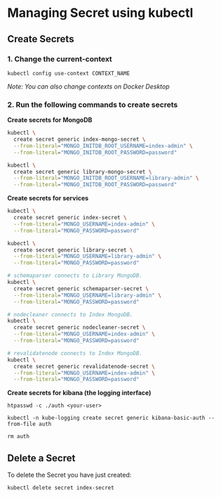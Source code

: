 # Managing Secret using kubectl

## Create Secrets

### 1. Change the current-context

```
kubectl config use-context CONTEXT_NAME
```

*Note: You can also change contexts on Docker Desktop*

### 2. Run the following commands to create secrets

**Create secrets for MongoDB**

```bash
kubectl \
  create secret generic index-mongo-secret \
  --from-literal="MONGO_INITDB_ROOT_USERNAME=index-admin" \
  --from-literal="MONGO_INITDB_ROOT_PASSWORD=password"

kubectl \
  create secret generic library-mongo-secret \
  --from-literal="MONGO_INITDB_ROOT_USERNAME=library-admin" \
  --from-literal="MONGO_INITDB_ROOT_PASSWORD=password"
```

**Create secrets for services**

```bash
kubectl \
  create secret generic index-secret \
  --from-literal="MONGO_USERNAME=index-admin" \
  --from-literal="MONGO_PASSWORD=password"

kubectl \
  create secret generic library-secret \
  --from-literal="MONGO_USERNAME=library-admin" \
  --from-literal="MONGO_PASSWORD=password"

# schemaparser connects to Library MongoDB.
kubectl \
  create secret generic schemaparser-secret \
  --from-literal="MONGO_USERNAME=library-admin" \
  --from-literal="MONGO_PASSWORD=password"

# nodecleaner connects to Index MongoDB.
kubectl \
  create secret generic nodecleaner-secret \
  --from-literal="MONGO_USERNAME=index-admin" \
  --from-literal="MONGO_PASSWORD=password"

# revalidatenode connects to Index MongoDB.
kubectl \
  create secret generic revalidatenode-secret \
  --from-literal="MONGO_USERNAME=index-admin" \
  --from-literal="MONGO_PASSWORD=password"
```

**Create secrets for kibana (the logging interface)**

```
htpasswd -c ./auth <your-user>

kubectl -n kube-logging create secret generic kibana-basic-auth --from-file auth

rm auth
```

## Delete a Secret

To delete the Secret you have just created:

```
kubectl delete secret index-secret
```
